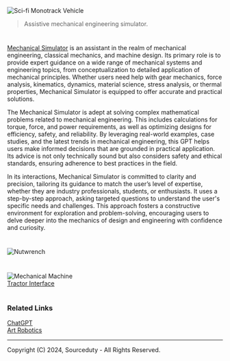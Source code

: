![Sci-fi Monotrack Vehicle](https://github.com/user-attachments/assets/1aae9c6d-172d-4b13-ab60-a68a8d452e46)

> Assistive mechanical engineering simulator.

#

[Mechanical Simulator](https://chatgpt.com/g/g-tDh9fIgp2-mechanical-simulator) is an assistant in the realm of mechanical engineering, classical mechanics, and machine design. Its primary role is to provide expert guidance on a wide range of mechanical systems and engineering topics, from conceptualization to detailed application of mechanical principles. Whether users need help with gear mechanics, force analysis, kinematics, dynamics, material science, stress analysis, or thermal properties, Mechanical Simulator is equipped to offer accurate and practical solutions.

The Mechanical Simulator is adept at solving complex mathematical problems related to mechanical engineering. This includes calculations for torque, force, and power requirements, as well as optimizing designs for efficiency, safety, and reliability. By leveraging real-world examples, case studies, and the latest trends in mechanical engineering, this GPT helps users make informed decisions that are grounded in practical application. Its advice is not only technically sound but also considers safety and ethical standards, ensuring adherence to best practices in the field.

In its interactions, Mechanical Simulator is committed to clarity and precision, tailoring its guidance to match the user’s level of expertise, whether they are industry professionals, students, or enthusiasts. It uses a step-by-step approach, asking targeted questions to understand the user's specific needs and challenges. This approach fosters a constructive environment for exploration and problem-solving, encouraging users to delve deeper into the mechanics of design and engineering with confidence and curiosity.

#
![Nutwrench](https://github.com/user-attachments/assets/d7b1b931-912c-45ba-9122-0da2752f62de)
#
![Mechanical Machine](https://github.com/user-attachments/assets/7c1c879e-c6ef-4656-83ce-dbcc5c0567bd)
<br>
[Tractor Interface](https://github.com/sourceduty/Tractor_Interface)

#
### Related Links

[ChatGPT](https://github.com/sourceduty/ChatGPT)
<br>
[Art Robotics](https://github.com/sourceduty/Art_Robotics)

***
Copyright (C) 2024, Sourceduty - All Rights Reserved.
